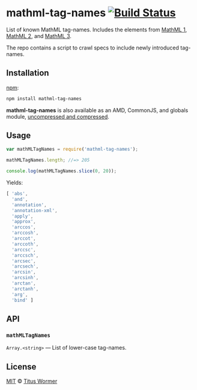 # mathml-tag-names [![Build Status][build-badge]][build-page]

List of known MathML tag-names.  Includes the elements from
[MathML 1][mathml1], [MathML 2][mathml2], and
[MathML 3][mathml3].

The repo contains a script to crawl specs to include newly introduced
tag-names.

## Installation

[npm][]:

```bash
npm install mathml-tag-names
```

**mathml-tag-names** is also available as an AMD, CommonJS, and globals
module, [uncompressed and compressed][releases].

## Usage

```javascript
var mathMLTagNames = require('mathml-tag-names');

mathMLTagNames.length; //=> 205

console.log(mathMLTagNames.slice(0, 20));
```

Yields:

```js
[ 'abs',
  'and',
  'annotation',
  'annotation-xml',
  'apply',
  'approx',
  'arccos',
  'arccosh',
  'arccot',
  'arccoth',
  'arccsc',
  'arccsch',
  'arcsec',
  'arcsech',
  'arcsin',
  'arcsinh',
  'arctan',
  'arctanh',
  'arg',
  'bind' ]
```

## API

### `mathMLTagNames`

`Array.<string>` — List of lower-case tag-names.

## License

[MIT][license] © [Titus Wormer][author]

<!-- Definition -->

[build-badge]: https://img.shields.io/travis/wooorm/mathml-tag-names.svg

[build-page]: https://travis-ci.org/wooorm/mathml-tag-names

[npm]: https://docs.npmjs.com/cli/install

[releases]: https://github.com/wooorm/mathml-tag-names/releases

[license]: LICENSE

[author]: http://wooorm.com

[mathml1]: https://www.w3.org/TR/1998/REC-MathML-19980407/appendixF.html

[mathml2]: https://www.w3.org/TR/MathML2/appendixl.html

[mathml3]: https://www.w3.org/TR/MathML3/appendixi.html
